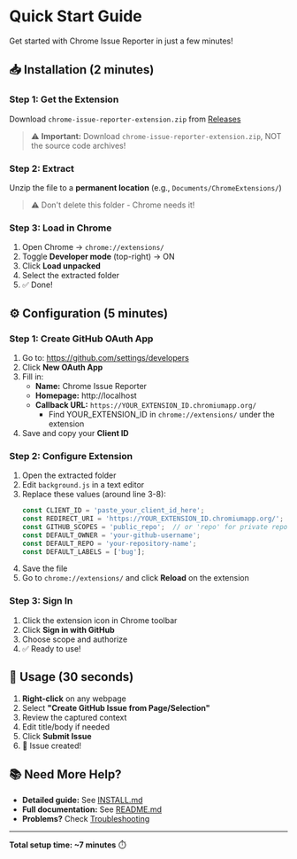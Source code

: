 # Quick Start Guide

Get started with Chrome Issue Reporter in just a few minutes!

## 📥 Installation (2 minutes)

### Step 1: Get the Extension
Download `chrome-issue-reporter-extension.zip` from [Releases](https://github.com/ralph-cmyk/Chrome-Issue-Reporter/releases)

> ⚠️ **Important:** Download `chrome-issue-reporter-extension.zip`, NOT the source code archives!

### Step 2: Extract
Unzip the file to a **permanent location** (e.g., `Documents/ChromeExtensions/`)

> ⚠️ Don't delete this folder - Chrome needs it!

### Step 3: Load in Chrome
1. Open Chrome → `chrome://extensions/`
2. Toggle **Developer mode** (top-right) → ON
3. Click **Load unpacked**
4. Select the extracted folder
5. ✅ Done!

## ⚙️ Configuration (5 minutes)

### Step 1: Create GitHub OAuth App
1. Go to: https://github.com/settings/developers
2. Click **New OAuth App**
3. Fill in:
   - **Name:** Chrome Issue Reporter
   - **Homepage:** http://localhost
   - **Callback URL:** `https://YOUR_EXTENSION_ID.chromiumapp.org/`
     - Find YOUR_EXTENSION_ID in `chrome://extensions/` under the extension
4. Save and copy your **Client ID**

### Step 2: Configure Extension
1. Open the extracted folder
2. Edit `background.js` in a text editor
3. Replace these values (around line 3-8):
   ```javascript
   const CLIENT_ID = 'paste_your_client_id_here';
   const REDIRECT_URI = 'https://YOUR_EXTENSION_ID.chromiumapp.org/';
   const GITHUB_SCOPES = 'public_repo';  // or 'repo' for private repos
   const DEFAULT_OWNER = 'your-github-username';
   const DEFAULT_REPO = 'your-repository-name';
   const DEFAULT_LABELS = ['bug'];
   ```
4. Save the file
5. Go to `chrome://extensions/` and click **Reload** on the extension

### Step 3: Sign In
1. Click the extension icon in Chrome toolbar
2. Click **Sign in with GitHub**
3. Choose scope and authorize
4. ✅ Ready to use!

## 🎯 Usage (30 seconds)

1. **Right-click** on any webpage
2. Select **"Create GitHub Issue from Page/Selection"**
3. Review the captured context
4. Edit title/body if needed
5. Click **Submit Issue**
6. 🎉 Issue created!

## 📚 Need More Help?

- **Detailed guide:** See [INSTALL.md](INSTALL.md)
- **Full documentation:** See [README.md](README.md)
- **Problems?** Check [Troubleshooting](INSTALL.md#troubleshooting)

---

**Total setup time: ~7 minutes** ⏱️
